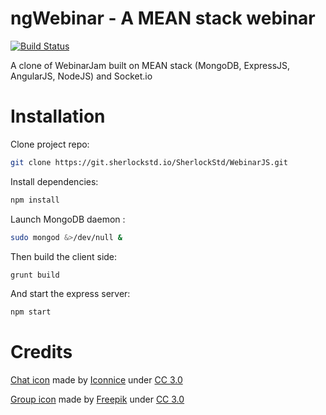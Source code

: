 # ngWebinar - A MEAN stack webinar

[![Build Status](https://ci.sherlockstd.io/buildStatus/icon?job=WebinarJS)](https://ci.sherlockstd.io/job/WebinarJS/)

A clone of WebinarJam built on MEAN stack (MongoDB, ExpressJS, AngularJS, NodeJS) and Socket.io

# Installation

Clone project repo:

```bash
git clone https://git.sherlockstd.io/SherlockStd/WebinarJS.git
```

Install dependencies:

```bash
npm install
```

Launch MongoDB daemon :

```bash
sudo mongod &>/dev/null &
```


Then build the client side:

```bash
grunt build
```

And start the express server:

```bash
npm start
```

# Credits

[Chat icon](http://www.flaticon.com/free-icon/speech-bubble_130958) made by [Iconnice](http://www.flaticon.com/authors/iconnice) under [CC 3.0](http://creativecommons.org/licenses/by/3.0/CC)

[Group icon](http://www.flaticon.com/free-icon/users-group_32441) made by [Freepik](http://www.flaticon.com/authors/freepik) under [CC 3.0](http://creativecommons.org/licenses/by/3.0/CC)
